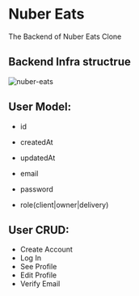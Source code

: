 # Nuber Eats

The Backend of Nuber Eats Clone


## Backend Infra structrue
![nuber-eats](https://github.com/de1eb/nuber-eats-backend/assets/34806504/14c645eb-e7ab-4188-a940-7e7e3c52ce1f)


## User Model:
- id
- createdAt
- updatedAt

- email
- password
- role(client|owner|delivery)

## User CRUD:

- Create Account
- Log In
- See Profile
- Edit Profile
- Verify Email
